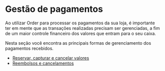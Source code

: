 # Gestão de pagamentos

Ao utilizar Order para processar os pagamentos da sua loja, é importante ter em mente que as transações realizadas precisam ser gerenciadas, a fim de um maior controle financeiro dos valores que entram para o seu caixa.

Nesta seção você encontra as principais formas de gerenciamento dos pagamentos recebidos.

- [Reservar, capturar e cancelar valores](/developers/pt/docs/order/online-payments/payment-management/reserve-capture-cancel-amounts)
- [Reembolsos e cancelamentos](/developers/pt/docs/order/online-payments/payment-management/cancellations-and-refunds)